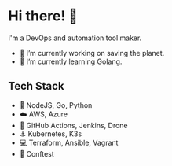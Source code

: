# Hi there! 👋

I'm a DevOps and automation tool maker.

- 🔭 I’m currently working on saving the planet.
- 🌱 I’m currently learning Golang.

## Tech Stack

- 🧠 NodeJS, Go, Python
- ☁️ AWS, Azure
- 📁 GitHub Actions, Jenkins, Drone
- ⚓ Kubernetes, K3s
- 💻 Terraform, Ansible, Vagrant
- 👮 Conftest

<!--
**Captain-ops/captain-ops** is a ✨ _special_ ✨ repository because its `README.md` (this file) appears on your GitHub profile.

Here are some ideas to get you started:

- 🔭 I’m currently working on ...
- 🌱 I’m currently learning ...
- 👯 I’m looking to collaborate on ...
- 🤔 I’m looking for help with ...
- 💬 Ask me about ...
- 📫 How to reach me: ...
- 😄 Pronouns: ...
- ⚡ Fun fact: ...
-->
